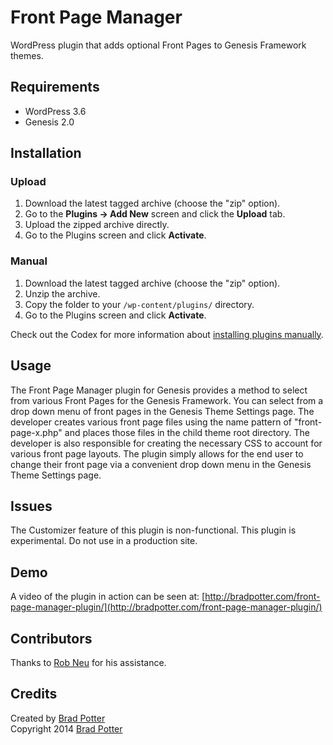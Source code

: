 # Front Page Manager

WordPress plugin that adds optional Front Pages to Genesis Framework themes.

## Requirements
 * WordPress 3.6
 * Genesis 2.0

## Installation

### Upload

1. Download the latest tagged archive (choose the "zip" option).
2. Go to the __Plugins -> Add New__ screen and click the __Upload__ tab.
3. Upload the zipped archive directly.
4. Go to the Plugins screen and click __Activate__.

### Manual

1. Download the latest tagged archive (choose the "zip" option).
2. Unzip the archive.
3. Copy the folder to your `/wp-content/plugins/` directory.
4. Go to the Plugins screen and click __Activate__.

Check out the Codex for more information about [installing plugins manually](http://codex.wordpress.org/Managing_Plugins#Manual_Plugin_Installation).

## Usage

The Front Page Manager plugin for Genesis provides a method to select from various Front Pages for the Genesis Framework. You can select from a drop down menu of front pages in the Genesis Theme Settings page. The developer creates various front page files using the name pattern of "front-page-x.php" and places those files in the child theme root directory. The developer is also responsible for creating the necessary CSS to account for various front page layouts. The plugin simply allows for the end user to change their front page via a convenient drop down menu in the Genesis Theme Settings page.

## Issues

The Customizer feature of this plugin is non-functional. This plugin is experimental. Do not use in a production site.

## Demo

A video of the plugin in action can be seen at: [http://bradpotter.com/front-page-manager-plugin/](http://bradpotter.com/front-page-manager-plugin/)

## Contributors

Thanks to [Rob Neu](https://twitter.com/rob_neu) for his assistance.

## Credits

Created by [Brad Potter](https://twitter.com/bradleypotter)  
Copyright 2014 [Brad Potter](http://bradpotter.com/)